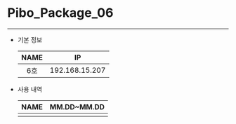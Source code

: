 # Pibo_Package_06
---

* 기본 정보

    |NAME|IP|
    |:---:|:---:|
    |6호|192.168.15.207|


* 사용 내역

    |NAME|MM.DD~MM.DD|
    |:---:|:---:|
    |||


    
